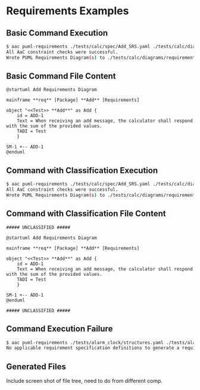 # Requirements Examples

## Basic Command Execution

```bash
$ aac puml-requirements ./tests/calc/spec/Add_SRS.yaml ./tests/calc/diagrams/requirements --classification unclassified
All AaC constraint checks were successful.
Wrote PUML Requirements Diagram(s) to ./tests/calc/diagrams/requirements.
```

## Basic Command File Content

```
@startuml Add Requirements Diagram

mainframe **req** [Package] **Add** [Requirements]

object "<<Test>> **Add**" as Add {
    id = ADD-1
    Text = When receiving an add message, the calculator shall respond with the sum of the provided values.
    TADI = Test
    }

SM-1 +-- ADD-1
@enduml
```



## Command with Classification Execution

```bash
$ aac puml-requirements ./tests/calc/spec/Add_SRS.yaml ./tests/calc/diagrams/requirements --classification unclassified
All AaC constraint checks were successful.
Wrote PUML Requirements Diagram(s) to ./tests/calc/diagrams/requirements.
```

## Command with Classification File Content

```
##### UNCLASSIFIED #####

@startuml Add Requirements Diagram

mainframe **req** [Package] **Add** [Requirements]

object "<<Test>> **Add**" as Add {
    id = ADD-1
    Text = When receiving an add message, the calculator shall respond with the sum of the provided values.
    TADI = Test
    }

SM-1 +-- ADD-1
@enduml

##### UNCLASSIFIED #####
```

## Command Execution Failure

```bash
$ aac puml-requirements ./tests/alarm_clock/structures.yaml ./tests/alarm_clock/diagrams/requirements
No applicable requirement specification definitions to generate a requirements diagram.
```

## Generated Files

Include screen shot of file tree, need to do from different comp.
